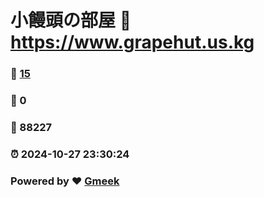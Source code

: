 # 小饅頭の部屋 :link: https://www.grapehut.us.kg 
### :page_facing_up: [15](https://www.grapehut.us.kg/tag.html) 
### :speech_balloon: 0 
### :hibiscus: 88227 
### :alarm_clock: 2024-10-27 23:30:24 
### Powered by :heart: [Gmeek](https://github.com/Meekdai/Gmeek)
